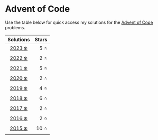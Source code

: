 # Advent of Code

Use the table below for quick access my solutions for the [Advent of Code](https://adventofcode.com/about) problems.

|                 Solutions                  |     Stars |
|:------------------------------------------:|----------:|
| [2023 :snowflake:](src/year2023/README.md) |  5 :star: |
| [2022 :snowflake:](src/year2022/README.md) |  2 :star: |
| [2021 :snowflake:](src/year2021/README.md) |  5 :star: |
| [2020 :snowflake:](src/year2020/README.md) |  2 :star: |
| [2019 :snowflake:](src/year2019/README.md) |  4 :star: |
| [2018 :snowflake:](src/year2018/README.md) |  6 :star: |
| [2017 :snowflake:](src/year2017/README.md) |  2 :star: |
| [2016 :snowflake:](src/year2016/README.md) |  2 :star: |
| [2015 :snowflake:](src/year2015/README.md) | 10 :star: |